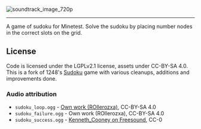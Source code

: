 ![soundtrack_image_720p](https://user-images.githubusercontent.com/60856959/168483986-56e3d9b3-8200-4642-84c7-55a77136586e.png)

---

A game of sudoku for Minetest. Solve the sudoku by placing number nodes in the correct slots on the grid.

## License
Code is licensed under the LGPLv2.1 license, assets under CC-BY-SA 4.0. This is a fork of 1248's [Sudoku](https://github.com/Der1248/Sudoku) game with various cleanups, additions and improvements done.

### Audio attribution
- `sudoku_loop.ogg` - [Own work (ROllerozxa)](https://www.youtube.com/watch?v=wXFygEzN3Mc), CC-BY-SA 4.0
- `sudoku_failure.ogg` - Own work (ROllerozxa), CC-BY-SA 4.0
- `sudoku_success.ogg` - [Kenneth_Cooney on Freesound](https://freesound.org/people/Kenneth_Cooney/sounds/463067/), CC-0
